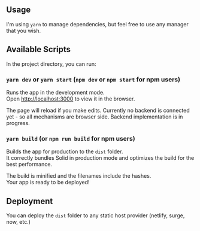 ## Usage
I'm using `yarn` to manage dependencies, but feel free to use any manager that you wish. 

## Available Scripts

In the project directory, you can run:

### `yarn dev` or `yarn start` (`npm dev` or `npm start` for npm users)

Runs the app in the development mode.<br>
Open [http://localhost:3000](http://localhost:3000) to view it in the browser.

The page will reload if you make edits. Currently no backend is connected yet - so all mechanisms are browser side. Backend implementation is in progress.<br>


### `yarn build` (or `npm run build` for npm users)

Builds the app for production to the `dist` folder.<br>
It correctly bundles Solid in production mode and optimizes the build for the best performance.

The build is minified and the filenames include the hashes.<br>
Your app is ready to be deployed!

## Deployment

You can deploy the `dist` folder to any static host provider (netlify, surge, now, etc.)
